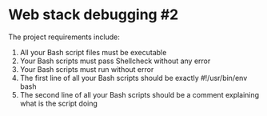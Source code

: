 # Web stack debugging #2
The project requirements include:
1. All your Bash script files must be executable
2. Your Bash scripts must pass Shellcheck without any error
3. Your Bash scripts must run without error
4. The first line of all your Bash scripts should be exactly #!/usr/bin/env bash
5. The second line of all your Bash scripts should be a comment explaining what is the script doing

